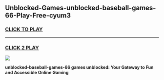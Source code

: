 
## Unblocked-Games-unblocked-baseball-games-66-Play-Free-cyum3
<h3>
<a href="https://premium76.site?title=unblocked-baseball-games-66&ref=18A1">CLICK TO PLAY</a></h3>
<hr>

<h3>
<a href="https://premium76.site?title=unblocked-baseball-games-66&ref=18A1">CLICK 2 PLAY</a>
  
</h3>

<a href="https://premium76.site?title=unblocked-baseball-games-66&ref=18A1"><img src="https://clearcache.store/games.png"></a>


**unblocked-baseball-games-66 games unblocked: Your Gateway to Fun and Accessible Online Gaming**
